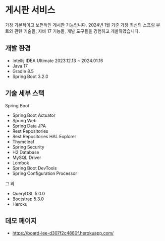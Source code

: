 # 게시판 서비스

가장 기본적이고 보편적인 게시판 기능입니다. 2024년 1월 기준 가장 최신의 스프링 부트와 관련 기술들, 자바 17 기능들, 개발 도구들을 경험하고 개발하였습니다.

## 개발 환경

* Intellij IDEA Ultimate 2023.12.13 ~ 2024.01.16
* Java 17
* Gradle 8.5
* Spring Boot 3.2.0

## 기술 세부 스택

Spring Boot

* Spring Boot Actuator
* Spring Web
* Spring Data JPA
* Rest Repositories
* Rest Repositories HAL Explorer
* Thymeleaf
* Spring Security
* H2 Database
* MySQL Driver
* Lombok
* Spring Boot DevTools
* Spring Configuration Processor

그 외

* QueryDSL 5.0.0
* Bootstrap 5.3.0
* Heroku

## 데모 페이지

* https://board-lee-d307f2c4880f.herokuapp.com/
